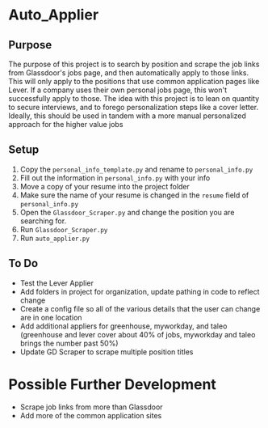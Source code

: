 # Auto_Applier

## Purpose
The purpose of this project is to search by position and scrape the job links from Glassdoor's jobs page, and then automatically apply to those links. This will only apply to the positions that use common application pages like Lever. If a company uses their own personal jobs page, this won't successfully apply to those. The idea with this project is to lean on quantity to secure interviews, and to forego personalization steps like a cover letter. Ideally, this should be used in tandem with a more manual personalized approach for the higher value jobs

## Setup
1. Copy the `personal_info_template.py` and rename to `personal_info.py`
2. Fill out the information in `personal_info.py` with your info
3. Move a copy of your resume into the project folder
4. Make sure the name of your resume is changed in the `resume` field of `personal_info.py`
5. Open the `Glassdoor_Scraper.py` and change the position you are searching for.
6. Run `Glassdoor_Scraper.py`
7. Run `auto_applier.py`

## To Do
- Test the Lever Applier
- Add folders in project for organization, update pathing in code to reflect change
- Create a config file so all of the various details that the user can change are in one location
- Add additional appliers for greenhouse, myworkday, and taleo (greenhouse and lever cover about 40% of jobs, myworkday and taleo brings the number past 50%)
- Update GD Scraper to scrape multiple position titles

# Possible Further Development
- Scrape job links from more than Glassdoor
- Add more of the common application sites